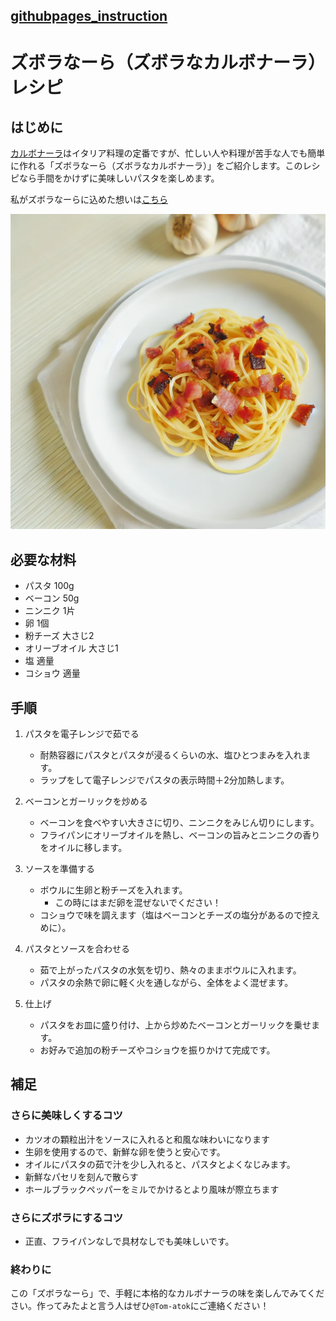 ## [githubpages_instruction](https://tom-atok.github.io/githubpages_instruction/)
# ズボラなーら（ズボラなカルボナーラ）レシピ

## はじめに

[カルボナーラ](https://ja.wikipedia.org/wiki/%E3%82%AB%E3%83%AB%E3%83%9C%E3%83%8A%E3%83%BC%E3%83%A9)はイタリア料理の定番ですが、忙しい人や料理が苦手な人でも簡単に作れる「ズボラなーら（ズボラなカルボナーラ）」をご紹介します。このレシピなら手間をかけずに美味しいパスタを楽しめます。

私がズボラなーらに込めた想いは[こちら](./origin.md)

![An image of zubooranara](./img/zuboranara.png)

## 必要な材料

- パスタ 100g
- ベーコン 50g
- ニンニク 1片
- 卵 1個
- 粉チーズ 大さじ2
- オリーブオイル 大さじ1
- 塩 適量
- コショウ 適量

## 手順

1. パスタを電子レンジで茹でる
    - 耐熱容器にパスタとパスタが浸るくらいの水、塩ひとつまみを入れます。
    - ラップをして電子レンジでパスタの表示時間＋2分加熱します。

1. ベーコンとガーリックを炒める
    - ベーコンを食べやすい大きさに切り、ニンニクをみじん切りにします。
    - フライパンにオリーブオイルを熱し、ベーコンの旨みとニンニクの香りをオイルに移します。

1. ソースを準備する
    - ボウルに生卵と粉チーズを入れます。
      - この時にはまだ卵を混ぜないでください！
    - コショウで味を調えます（塩はベーコンとチーズの塩分があるので控えめに）。

1. パスタとソースを合わせる
    - 茹で上がったパスタの水気を切り、熱々のままボウルに入れます。
    - パスタの余熱で卵に軽く火を通しながら、全体をよく混ぜます。

1. 仕上げ
    - パスタをお皿に盛り付け、上から炒めたベーコンとガーリックを乗せます。
    - お好みで追加の粉チーズやコショウを振りかけて完成です。

## 補足

### さらに美味しくするコツ

- カツオの顆粒出汁をソースに入れると和風な味わいになります
- 生卵を使用するので、新鮮な卵を使うと安心です。
- オイルにパスタの茹で汁を少し入れると、パスタとよくなじみます。
- 新鮮なパセリを刻んで散らす
- ホールブラックペッパーをミルでかけるとより風味が際立ちます

### さらにズボラにするコツ

- 正直、フライパンなしで具材なしでも美味しいです。

### 終わりに

この「ズボラなーら」で、手軽に本格的なカルボナーラの味を楽しんでみてください。作ってみたよと言う人はぜひ`@Tom-atok`にご連絡ください！
